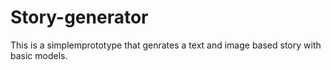 # Story-generator
This is a simplemprototype that genrates a text and image based story with basic models.
